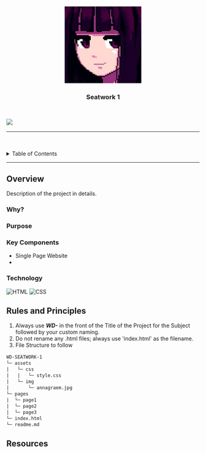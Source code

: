 <a name="readme-top">

<br/>

<br />
<div align="center">
  <a href="https://github.com/zyx-0314/">
    <img src="./assets/img/annagraem.jpg" alt="anna" width="200" height="200">
  </a>
  <h3 align="center">Seatwork 1</h3>
</div>
<!-- TODO: Make a short description -->
<div align="center">
</div>

<br />

![](https://visit-counter.vercel.app/counter.png?page=migsii/WD-SEATWORK-1)

---

<br />
<br />

<details>
  <summary>Table of Contents</summary>
  <ol>
    <li>
      <a href="#overview">Overview</a>
      <ol>
        <li>
          <a href="#key-components">Key Components</a>
        </li>
        <li>
          <a href="#technology">Technology</a>
        </li>
      </ol>
    </li>
    <li>
      <a href="#rules-and-principles">Rules and Principles</a>
    </li>
    <li>
      <a href="#resources">Resources</a>
    </li>
  </ol>
</details>

---

## Overview

Description of the project in details.

### Why?

### Purpose

### Key Components

- Single Page Website
-

### Technology

![HTML](https://img.shields.io/badge/HTML-E34F26?style=for-the-badge&logo=html5&logoColor=white)
![CSS](https://img.shields.io/badge/CSS-1572B6?style=for-the-badge&logo=css3&logoColor=white)

## Rules and Principles

1. Always use **_WD-_** in the front of the Title of the Project for the Subject followed by your custom naming.
2. Do not rename any .html files; always use 'index.html' as the filename.
3. File Structure to follow

```
WD-SEATWORK-1
└─ assets
|   └─ css
|   |   └─ style.css
|   └─ img
|       └─ annagraem.jpg
└─ pages
|  └─ page1
|  └─ page2
|  └─ page3
└─ index.html
└─ readme.md
```

## Resources
